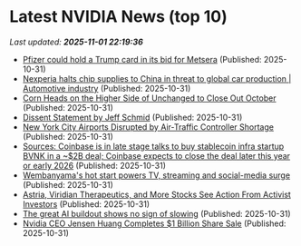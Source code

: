 # Latest NVIDIA News (top 10)
_Last updated: **2025-11-01 22:19:36**_

- [Pfizer could hold a Trump card in its bid for Metsera](https://biztoc.com/x/c4b1ab5a1e8375b7) (Published: 2025-10-31)
- [Nexperia halts chip supplies to China in threat to global car production | Automotive industry](https://biztoc.com/x/bd501b7229779876) (Published: 2025-10-31)
- [Corn Heads on the Higher Side of Unchanged to Close Out October](https://biztoc.com/x/dc02619f5ca69381) (Published: 2025-10-31)
- [Dissent Statement by Jeff Schmid](https://biztoc.com/x/1b5feaac91330cb2) (Published: 2025-10-31)
- [New York City Airports Disrupted by Air-Traffic Controller Shortage](https://biztoc.com/x/549a2e310829cd93) (Published: 2025-10-31)
- [Sources: Coinbase is in late stage talks to buy stablecoin infra startup BVNK in a ~$2B deal; Coinbase expects to close the deal later this year or early 2026](https://biztoc.com/x/cf49f47d8f9a012a) (Published: 2025-10-31)
- [Wembanyama's hot start powers TV, streaming and social-media surge](https://biztoc.com/x/514267f09bc5fb93) (Published: 2025-10-31)
- [Astria, Viridian Therapeutics, and More Stocks See Action From Activist Investors](https://biztoc.com/x/10f98f9fd0bb232b) (Published: 2025-10-31)
- [The great AI buildout shows no sign of slowing](https://finance.yahoo.com/news/great-ai-buildout-shows-no-215445367.html) (Published: 2025-10-31)
- [Nvidia CEO Jensen Huang Completes $1 Billion Share Sale](https://biztoc.com/x/6214ac8bc88548a2) (Published: 2025-10-31)

